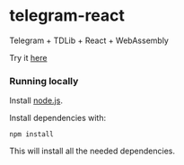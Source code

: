 # telegram-react
Telegram + TDLib + React + WebAssembly

Try it [here](https://evgeny-nadymov.github.io/telegram-react/)

### Running locally
Install [node.js](http://nodejs.org/).

Install dependencies with:

```lang=bash
npm install
```

This will install all the needed dependencies.
